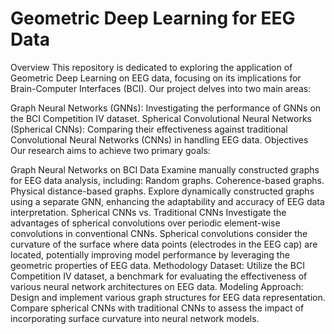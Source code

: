 # Geometric Deep Learning for EEG Data
Overview
This repository is dedicated to exploring the application of Geometric Deep Learning on EEG data, focusing on its implications for Brain-Computer Interfaces (BCI). Our project delves into two main areas:

Graph Neural Networks (GNNs): Investigating the performance of GNNs on the BCI Competition IV dataset.
Spherical Convolutional Neural Networks (Spherical CNNs): Comparing their effectiveness against traditional Convolutional Neural Networks (CNNs) in handling EEG data.
Objectives
Our research aims to achieve two primary goals:

Graph Neural Networks on BCI Data
Examine manually constructed graphs for EEG data analysis, including:
Random graphs.
Coherence-based graphs.
Physical distance-based graphs.
Explore dynamically constructed graphs using a separate GNN, enhancing the adaptability and accuracy of EEG data interpretation.
Spherical CNNs vs. Traditional CNNs
Investigate the advantages of spherical convolutions over periodic element-wise convolutions in conventional CNNs. Spherical convolutions consider the curvature of the surface where data points (electrodes in the EEG cap) are located, potentially improving model performance by leveraging the geometric properties of EEG data.
Methodology
Dataset: Utilize the BCI Competition IV dataset, a benchmark for evaluating the effectiveness of various neural network architectures on EEG data.
Modeling Approach:
Design and implement various graph structures for EEG data representation.
Compare spherical CNNs with traditional CNNs to assess the impact of incorporating surface curvature into neural network models.
